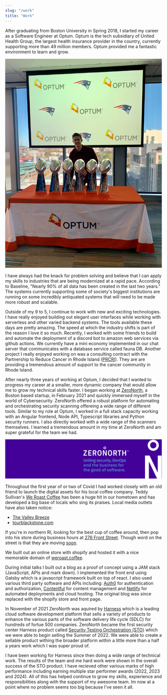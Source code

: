 ```yaml
---
slug: "/work"
title: "Work"
---
```


After graduating from Boston University in Spring 2018, I started my career as a Software Engineer at Optum. Optum is the tech subsidiary of United Health Group, the largest health insurance provider in the country, currently supporting more than 49 million members. Optum provided me a fantastic environment to learn and grow.

![OptumPatriots](../images/fiverings.jpg)

I have always had the knack for problem solving and believe that I can apply my skills to industries that are being modernized at a rapid pace. According to Baseline, "Nearly 90% of all data has been created in the last two years." The systems currently supporting some of society's biggest institutions are running on some incredibly antiquated systems that will need to be made more robust and scalable.

Outside of my 9 to 5, I continue to work with new and exciting technologies. I have really enjoyed building out elegant user interfaces while working with serverless and other varied backend systems. The tools available these days are pretty amazing. The speed at which the industry shifts is part of the reason I love it so much. Recently, I worked with some friends to build and automate the deployment of a discord bot to amazon web services via github actions. We currently have a mini economy implemented in our chat server that communicates with a database service called fauna DB. Another project I really enjoyed working on was a consulting contract with the Partnership to Reduce Cancer in Rhode Island ([PRCRI](https://www.prcri.org/annual-cancer-summit)). They are are providing a tremendous amount of support to the cancer community in Rhode Island.

After nearly three years of working at Optum, I decided that I wanted to progress my career at a smaller, more dynamic company that would allow me to grow my technical skills faster. I began working at [ZeroNorth](https://www.zeronorth.io/), a Boston based startup, in February 2021 and quickly immersed myself in the world of Cybersecurity. ZeroNorth offered a robust platform for automating and orchestrating security scanning offereing a wide range of different tools. Similar to my role at Optum, I worked in a full stack capacity working with an Angular frontend, Node API, Typescript libraries and Python security runners. I also directly worked with a wide range of the scanners themselves. I learned a tremendous amount in my time at ZeroNorth and am super grateful for the team we had.

![ZeroNorth Logo](../images/znBanner.jpg)

Throughout the first year of or two of Covid I had worked closely with an old friend to launch the digital assets for his local coffee company. Teddy Sullivan's [We Roast Coffee](https://weroast.coffee/) has been a huge hit in our hometown and has developed a big base of locals who sing its praises. Local media outlets have also taken notice:

- [The Valley Breeze](https://www.valleybreeze.com/news/unlock-your-inner-barista-with-we-roast-coffee/article_e204dee8-5897-5521-a8a1-a20767b2a45f.html)
- [tourblackstone.com](https://tourblackstone.com/we-roast-coffee/)

If you're in northern RI, looking for the best cup of coffee around, then pop into his store during business hours at [276 Front Street](https://www.google.com/maps/place/WeRoast+Coffee/@41.9030184,-71.4110711,15z/data=!4m5!3m4!1s0x0:0x33a3e23755923cba!8m2!3d41.9030184!4d-71.4110711). Though word on the street is that they are moving [soon](https://www.valleybreeze.com/news/weroasts-sullivan-to-serve-community-coffee-and-cocktails-at-new-headquarters/article_57d716ac-fe7e-11ee-a708-8f175a596772.html).

We built out an online store with shopify and hosted it with a nice memorable domain of [weroast.coffee](https://weroast.coffee/).

During initial talks I built out a blog as a proof of concept using a JAM stack (JavaScript, APIs and mark down). I implemented the front end using Gatsby which is a javascript framework built on top of react. I also used various third party software and APIs including: [Auth0](https://auth0.com/) for authentication and authorization, [Contentful](https://www.contentful.com/) for content management and [Netlify](https://www.netlify.com/) for automated deployments and cloud hosting. The original blog was since replaced with the shopify store and front page.

In November of 2021 ZeroNorth was aquired by [Harness](https://harness.io/) which is a leading cloud software development platform that sells a variety of products to enhance the various parts of the software delivery life cycle (SDLC) for hundreds of fortue 500 companies. ZeroNorth became the first security center Harness product called [Security Testing Orchestration (STO)](https://harness.io/products/security-testing-orchestration/) which we were able to begin selling the Summer of 2022. We were able to create a sellable product withing the broader platform within a little more than a half a years work which I was super proud of.

I have been working for Harness since then doing a wide range of technical work. The results of the team and me hard work were shown in the overall success of the STO product. I have recieved other various marks of high performance including earning multiple star performer awards (2022, 2023 and 2024). All of this has helped continue to grow my skills, expierience and responsibilities along with the support of my awesome team. Im now at a point where no problem seems too big because I've seen it all.
